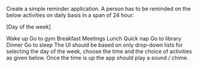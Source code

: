 Create a simple reminder application. A person has to be reminded on the below activities on daily basis in a span of 24 hour:

[Day of the week]

Wake up
Go to gym
Breakfast
Meetings
Lunch
Quick nap
Go to library
Dinner
Go to sleep
The UI should be based on only drop-down lists for selecting the day of the week, choose the time and the choice of activities as given below. Once the time is up the app should play a sound / chime.
